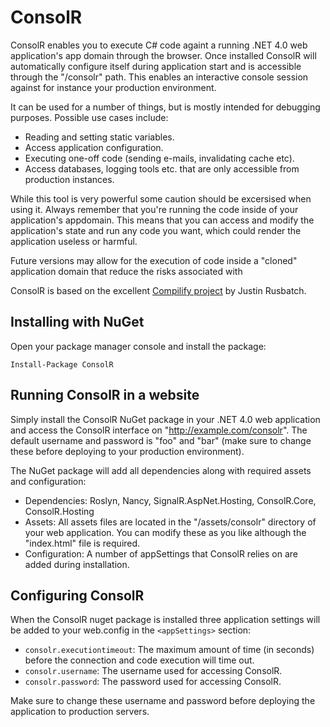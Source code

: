 # ConsolR

ConsolR enables you to execute C# code againt a running .NET 4.0 web application's app domain through the browser.
Once installed ConsolR will automatically configure itself during application start and is accessible through the 
"/consolr" path. This enables an interactive console session against for instance your production environment.

It can be used for a number of things, but is mostly intended for debugging purposes. Possible use cases include:

* Reading and setting static variables.
* Access application configuration.
* Executing one-off code (sending e-mails, invalidating cache etc).
* Access databases, logging tools etc. that are only accessible from production instances.

While this tool is very powerful some caution should be excersised when using it.
Always remember that you're running the code inside of your application's appdomain.
This means that you can access and modify the application's state and run any code you want, 
which could render the application useless or harmful.

Future versions may allow for the execution of code inside a 
"cloned" application domain that reduce the risks associated with 

ConsolR is based on the excellent [Compilify project](https://github.com/Compilify/Compilify) by Justin Rusbatch.

## Installing with NuGet

Open your package manager console and install the package:

    Install-Package ConsolR

## Running ConsolR in a website

Simply install the ConsolR NuGet package in your .NET 4.0 web application and access the ConsolR interface on "http://example.com/consolr".
The default username and password is "foo" and "bar" (make sure to change these before deploying to your production environment).

The NuGet package will add all dependencies along with required assets and configuration:

* Dependencies: Roslyn, Nancy, SignalR.AspNet.Hosting, ConsolR.Core, ConsolR.Hosting
* Assets: All assets files are located in the "/assets/consolr" directory of your web application. You can modify these as you like although the "index.html" file is required.
* Configuration: A number of appSettings that ConsolR relies on are added during installation.

## Configuring ConsolR

When the ConsolR nuget package is installed three application settings will be added to your web.config in the `<appSettings>` section:

* `consolr.executiontimeout`: The maximum amount of time (in seconds) before the connection and code execution will time out.
* `consolr.username`: The username used for accessing ConsolR.
* `consolr.password`: The password used for accessing ConsolR.

Make sure to change these username and password before deploying the application to production servers.
